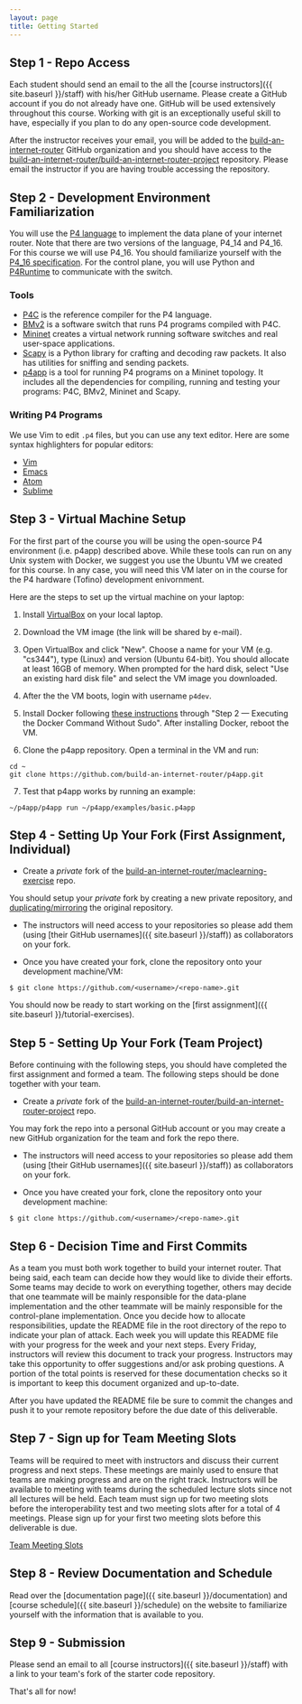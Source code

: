 ```yaml
---
layout: page
title: Getting Started
---
```


Step 1 - Repo Access
------

Each student should send an email to the all the [course instructors]({{ site.baseurl }}/staff) with his/her GitHub username. Please create a GitHub account if you do not already have one. GitHub will be used extensively throughout this course. Working with git is an exceptionally useful skill to have, especially if you plan to do any open-source code development.

After the instructor receives your email, you will be added to the [build-an-internet-router](https://github.com/build-an-internet-router) GitHub organization and you should have access to the [build-an-internet-router/build-an-internet-router-project](https://github.com/build-an-internet-router/build-an-internet-router-project) repository. Please email the instructor if you are having trouble accessing the repository.

Step 2 - Development Environment Familiarization
------

You will use the [P4 language](http://p4.org) to implement the data plane of your internet router. Note that there are two versions of the language, P4\_14 and P4\_16. For this course we will use P4\_16. You should familiarize yourself with the [P4_16 specification](https://p4.org/p4-spec/docs/P4-16-v1.2.1.html). For the control plane, you will use Python and [P4Runtime](https://p4.org/p4-runtime/) to communicate with the switch.


### Tools

* [P4C](https://github.com/p4lang/p4c) is the reference compiler for the P4
  language.
* [BMv2](https://github.com/p4lang/behavioral-model) is a software switch that
  runs P4 programs compiled with P4C.
* [Mininet](http://mininet.org/overview/) creates a virtual network running
  software switches and real user-space applications.
* [Scapy](https://scapy.readthedocs.io/en/latest/introduction.html) is a Python
  library for crafting and decoding raw packets. It also has utilities for
  sniffing and sending packets.
* [p4app](https://github.com/p4lang/p4app/tree/rc-2.0.0) is a tool for running
  P4 programs on a Mininet topology. It includes all the dependencies for
  compiling, running and testing your programs: P4C, BMv2, Mininet and Scapy.


### Writing P4 Programs

We use Vim to edit `.p4` files, but you can use any text editor. Here are some
syntax highlighters for popular editors:

* [Vim](https://github.com/p4lang/tutorials/blob/master/vm/p4.vim)
* [Emacs](https://github.com/p4lang/tutorials/blob/master/vm/p4_16-mode.el)
* [Atom](https://atom.io/packages/language-p4)
* [Sublime](https://github.com/c3m3gyanesh/p4-syntax-highlighter)

Step 3 - Virtual Machine Setup
------

For the first part of the course you will be using the open-source P4 environment (i.e. p4app) described above. While these tools can run on any Unix system with Docker, we suggest you use the Ubuntu VM we created for this course. In any case, you will need this VM later on in the course for the P4 hardware (Tofino) development enivornment.

Here are the steps to set up the virtual machine on your laptop:

1. Install [VirtualBox](https://virtualbox.org/) on your local laptop.

2. Download the VM image (the link will be shared by e-mail).

3. Open VirtualBox and click "New". Choose a name for your VM (e.g. "cs344"), type (Linux) and version (Ubuntu 64-bit). You should allocate at least 16GB of memory. When prompted for the hard disk, select "Use an existing hard disk file" and select the VM image you downloaded.

4. After the the VM boots, login with username `p4dev`.

5. Install Docker following [these instructions](https://www.digitalocean.com/community/tutorials/how-to-install-and-use-docker-on-ubuntu-18-04) through "Step 2 — Executing the Docker Command Without Sudo". After installing Docker, reboot the VM.

6. Clone the p4app repository. Open a terminal in the VM and run:
```
cd ~
git clone https://github.com/build-an-internet-router/p4app.git
```

7. Test that p4app works by running an example:
```
~/p4app/p4app run ~/p4app/examples/basic.p4app
```

Step 4 - Setting Up Your Fork (First Assignment, Individual)
------

* Create a *private* fork of the [build-an-internet-router/maclearning-exercise](https://github.com/build-an-internet-router/maclearning-exercise) repo.

You should setup your *private* fork by creating a new private repository, and [duplicating/mirroring](https://docs.github.com/en/github/creating-cloning-and-archiving-repositories/duplicating-a-repository) the original repository. 

* The instructors will need access to your repositories so please add them (using [their GitHub usernames]({{ site.baseurl }}/staff)) as collaborators on your fork.

* Once you have created your fork, clone the repository onto your development machine/VM:

```
$ git clone https://github.com/<username>/<repo-name>.git
```

You should now be ready to start working on the [first assignment]({{ site.baseurl }}/tutorial-exercises).

Step 5 - Setting Up Your Fork (Team Project)
------

Before continuing with the following steps, you should have completed the first assignment and formed a team. The following steps should be done together with your team.

* Create a *private* fork of the [build-an-internet-router/build-an-internet-router-project](https://github.com/build-an-internet-router/build-an-internet-router-project) repo.

You may fork the repo into a personal GitHub account or you may create a new GitHub organization for the team and fork the repo there.

* The instructors will need access to your repositories so please add them (using [their GitHub usernames]({{ site.baseurl }}/staff)) as collaborators on your fork.

* Once you have created your fork, clone the repository onto your development machine:

```
$ git clone https://github.com/<username>/<repo-name>.git
```

Step 6 - Decision Time and First Commits
------

As a team you must both work together to build your internet router. That being said, each team can decide how they would like to divide their efforts. Some teams may decide to work on everything together, others may decide that one teammate will be mainly responsible for the data-plane implementation and the other teammate will be mainly responsible for the control-plane implementation. Once you decide how to allocate responsibilities, update the README file in the root directory of the repo to indicate your plan of attack. Each week you will update this README file with your progress for the week and your next steps. Every Friday, instructors will review this document to track your progress. Instructors may take this opportunity to offer suggestions and/or ask probing questions. A portion of the total points is reserved for these documentation checks so it is important to keep this document organized and up-to-date.

After you have updated the README file be sure to commit the changes and push it to your remote repository before the due date of this deliverable.


Step 7 - Sign up for Team Meeting Slots
------

Teams will be required to meet with instructors and discuss their current progress and next steps. These meetings are mainly used to ensure that teams are making progress and are on the right track. Instructors will be available to meeting with teams during the scheduled lecture slots since not all lectures will be held. Each team must sign up for two meeting slots before the interoperability test and two meeting slots after for a total of 4 meetings. Please sign up for your first two meeting slots before this deliverable is due.

[Team Meeting Slots](https://github.com/build-an-internet-router/build-an-internet-router.github.io/wiki/Team-Meeting-Slots)

Step 8 - Review Documentation and Schedule
------

Read over the [documentation page]({{ site.baseurl }}/documentation) and [course schedule]({{ site.baseurl }}/schedule) on the  website to familiarize yourself with the information that is available to you.

Step 9 - Submission
------

Please send an email to all [course instructors]({{ site.baseurl }}/staff) with a link to your team's fork of the starter code repository.

That's all for now!
